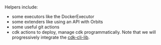 
Helpers include:
- some executors like the DockerExecutor
- some extenders like using an API with Orbits
- some useful git actions
- cdk actions to deploy, manage cdk programmatically. Note that we will progressively integrate the [cdk-cli-lib](https://docs.aws.amazon.com/cdk/api/v2/docs/cli-lib-alpha-readme.html).